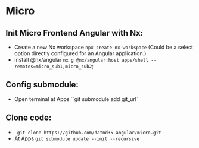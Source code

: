# Micro

## Init Micro Frontend Angular with Nx:

- Create a new Nx workspace `npx create-nx-workspace` (Could be a select option directly configured for an Angular application.)
- install @nx/angular `nx g @nx/angular:host apps/shell --remotes=micro_sub1,micro_sub2`;

## Config submodule:

- Open terminal at Apps ``git submodule add git_url`

## Clone code:

- ` git clone https://github.com/datnd35-angular/micro.git`
- At Apps `git submodule update --init --recursive`
